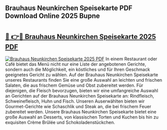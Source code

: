 ## Brauhaus Neunkirchen Speisekarte PDF Download Online 2025 Bupne

# <h2><a href="http://gcbctqc.nevu.top/?p=Brauhaus+Neunkirchen+Speisekarte">🔗 👉🔴 Brauhaus Neunkirchen Speisekarte 2025 PDF</a></h2>

[![Brauhaus Neunkirchen Speisekarte 2025 PDF](https://i.imgur.com/dBaPXMq.png)](http://gcbctqc.nevu.top/?p=Brauhaus+Neunkirchen+Speisekarte)
In einem Restaurant oder Café bietet das Menü nicht nur eine Liste der angebotenen Gerichte, sondern auch die Möglichkeit, ein köstliches und für Ihren Geschmack geeignetes Gericht zu wählen. Auf der Brauhaus Neunkirchen Speisekarte unseres Restaurants finden Sie eine große Auswahl an leichten und frischen Salaten, die aus frischem Gemüse und Obst zubereitet werden. Für diejenigen, die Fleisch bevorzugen, bieten wir eine umfangreiche Auswahl an Gerichten auf der Brauhaus Neunkirchen Speisekarte an: Rindfleisch, Schweinefleisch, Huhn und Fisch. Unseren Auserwählten bieten wir Gourmet-Gerichte wie Schaschlik und Steak an, die bei frischem Feuer zubereitet werden. Unsere Brauhaus Neunkirchen Speisekarte bietet eine große Auswahl an Desserts, von klassischen Torten und Kuchen bis hin zu exquisiten Crème Brûlée und Schokoladenstückchen.
